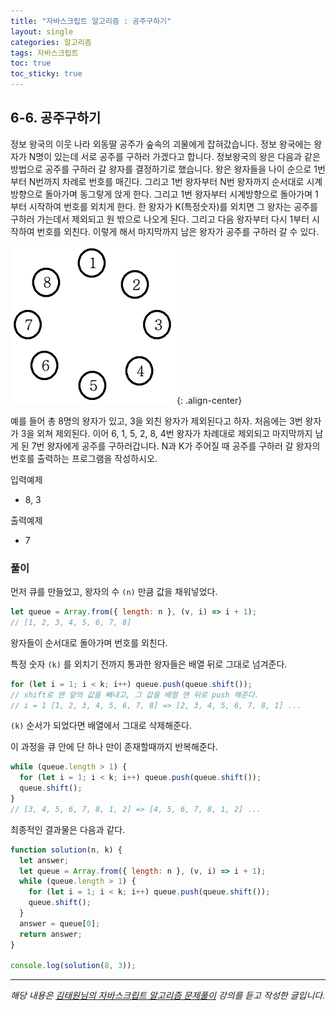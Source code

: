 ```yaml
---
title: "자바스크립트 알고리즘 : 공주구하기"
layout: single
categories: 알고리즘
tags: 자바스크립트
toc: true
toc_sticky: true
---
```


## 6-6. 공주구하기

정보 왕국의 이웃 나라 외동딸 공주가 숲속의 괴물에게 잡혀갔습니다.
정보 왕국에는 왕자가 N명이 있는데 서로 공주를 구하러 가겠다고 합니다.
정보왕국의 왕은 다음과 같은 방법으로 공주를 구하러 갈 왕자를 결정하기로 했습니다.
왕은 왕자들을 나이 순으로 1번부터 N번까지 차례로 번호를 매긴다.
그리고 1번 왕자부터 N번 왕자까지 순서대로 시계 방향으로 돌아가며 동그랗게 앉게 한다.
그리고 1번 왕자부터 시계방향으로 돌아가며 1부터 시작하여 번호를 외치게 한다.
한 왕자가 K(특정숫자)를 외치면 그 왕자는 공주를 구하러 가는데서 제외되고 원 밖으로 나오게 된다.
그리고 다음 왕자부터 다시 1부터 시작하여 번호를 외친다. 이렇게 해서 마지막까지 남은 왕자가 공주를 구하러 갈 수 있다.

![3](/assets/images/algorithm/Algo606-00001.png){: .align-center}

예를 들어 총 8명의 왕자가 있고, 3을 외친 왕자가 제외된다고 하자.
처음에는 3번 왕자가 3을 외쳐 제외된다.
이어 6, 1, 5, 2, 8, 4번 왕자가 차례대로 제외되고 마지막까지 남게 된 7번 왕자에게 공주를 구하러갑니다.
N과 K가 주어질 때 공주를 구하러 갈 왕자의 번호를 출력하는 프로그램을 작성하시오.

입력예제

- 8, 3

출력예제

- 7

### 풀이

먼저 큐를 만들었고, 왕자의 수 `(n)` 만큼 값을 채워넣었다.

```jsx
let queue = Array.from({ length: n }, (v, i) => i + 1);
// [1, 2, 3, 4, 5, 6, 7, 8]
```

왕자들이 순서대로 돌아가며 번호를 외친다.

특정 숫자 `(k)` 를 외치기 전까지 통과한 왕자들은 배열 뒤로 그대로 넘겨준다.

```jsx
for (let i = 1; i < k; i++) queue.push(queue.shift());
// shift로 맨 앞의 값을 빼내고, 그 값을 배열 맨 뒤로 push 해준다.
// i = 1 [1, 2, 3, 4, 5, 6, 7, 8] => [2, 3, 4, 5, 6, 7, 8, 1] ...
```

`(k)` 순서가 되었다면 배열에서 그대로 삭제해준다.

이 과정을 큐 안에 단 하나 만이 존재할때까지 반복해준다.

```jsx
while (queue.length > 1) {
  for (let i = 1; i < k; i++) queue.push(queue.shift());
  queue.shift();
}
// [3, 4, 5, 6, 7, 8, 1, 2] => [4, 5, 6, 7, 8, 1, 2] ...
```

최종적인 결과물은 다음과 같다.

```jsx
function solution(n, k) {
  let answer;
  let queue = Array.from({ length: n }, (v, i) => i + 1);
  while (queue.length > 1) {
    for (let i = 1; i < k; i++) queue.push(queue.shift());
    queue.shift();
  }
  answer = queue[0];
  return answer;
}

console.log(solution(8, 3));
```

---

_해당 내용은 [김태원님의 자바스크립트 알고리즘 문제풀이](https://www.inflearn.com/course/%EC%9E%90%EB%B0%94%EC%8A%A4%ED%81%AC%EB%A6%BD%ED%8A%B8-%EC%95%8C%EA%B3%A0%EB%A6%AC%EC%A6%98-%EB%AC%B8%EC%A0%9C%ED%92%80%EC%9D%B4/dashboard) 강의를 듣고 작성한 글입니다._
